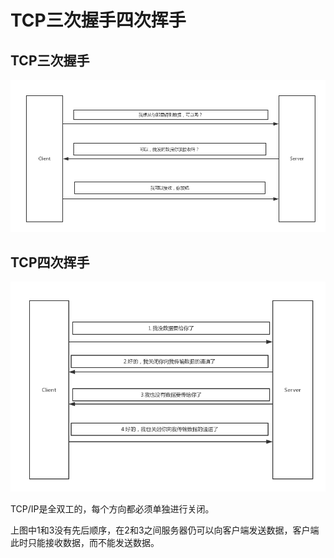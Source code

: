 # TCP三次握手四次挥手

## TCP三次握手

![TCP三次握手](https://github.com/Anthem9/everyday/raw/master/writings/TCP%E4%B8%89%E6%AC%A1%E6%8F%A1%E6%89%8B%E5%9B%9B%E6%AC%A1%E6%8C%A5%E6%89%8B/TCP三次握手.png)

## TCP四次挥手

![TCP四次挥手](https://github.com/Anthem9/everyday/raw/master/writings/TCP%E4%B8%89%E6%AC%A1%E6%8F%A1%E6%89%8B%E5%9B%9B%E6%AC%A1%E6%8C%A5%E6%89%8B/TCP四次挥手.png)

TCP/IP是全双工的，每个方向都必须单独进行关闭。

上图中1和3没有先后顺序，在2和3之间服务器仍可以向客户端发送数据，客户端此时只能接收数据，而不能发送数据。